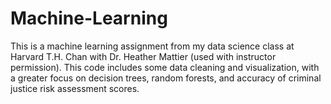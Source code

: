 # Machine-Learning
This is a machine learning assignment from my data science class at Harvard T.H. Chan with Dr. Heather Mattier (used with instructor permission). This code includes some data cleaning and visualization, with a greater focus on decision trees, random forests, and accuracy of criminal justice risk assessment scores.

